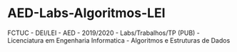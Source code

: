 # AED-Labs-Algoritmos-LEI
FCTUC - DEI/LEI - AED - 2019/2020 - Labs/Trabalhos/TP (PUB) - Licenciatura em Engenharia Informatica - Algoritmos e Estruturas de Dados
